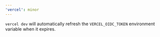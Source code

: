 ```yaml
---
'vercel': minor
---
```


`vercel dev` will automatically refresh the `VERCEL_OIDC_TOKEN` environment variable when it expires.
